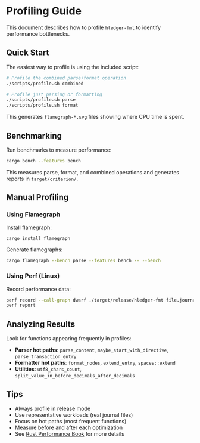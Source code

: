 # Profiling Guide

This document describes how to profile `hledger-fmt` to identify performance
bottlenecks.

## Quick Start

The easiest way to profile is using the included script:

```sh
# Profile the combined parse+format operation
./scripts/profile.sh combined

# Profile just parsing or formatting
./scripts/profile.sh parse
./scripts/profile.sh format
```

This generates `flamegraph-*.svg` files showing where CPU time is spent.

## Benchmarking

Run benchmarks to measure performance:

```sh
cargo bench --features bench
```

This measures parse, format, and combined operations and generates reports in
`target/criterion/`.

## Manual Profiling

### Using Flamegraph

Install flamegraph:

```sh
cargo install flamegraph
```

Generate flamegraphs:

```sh
cargo flamegraph --bench parse --features bench -- --bench
```

### Using Perf (Linux)

Record performance data:

```sh
perf record --call-graph dwarf ./target/release/hledger-fmt file.journal
perf report
```

## Analyzing Results

Look for functions appearing frequently in profiles:

- **Parser hot paths**: `parse_content`, `maybe_start_with_directive`,
  `parse_transaction_entry`
- **Formatter hot paths**: `format_nodes`, `extend_entry`, `spaces::extend`
- **Utilities**: `utf8_chars_count`,
  `split_value_in_before_decimals_after_decimals`

## Tips

- Always profile in release mode
- Use representative workloads (real journal files)
- Focus on hot paths (most frequent functions)
- Measure before and after each optimization
- See [Rust Performance Book](https://nnethercote.github.io/perf-book/) for
  more details

